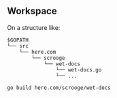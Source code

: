 


## Workspace

On a structure like:

```
$GOPATH
└── src
    └── here.com
        └── scrooge
            └── wet-docs
                └── wet-docs.go
                └── ...
```

```
go build here.com/scrooge/wet-docs
```
